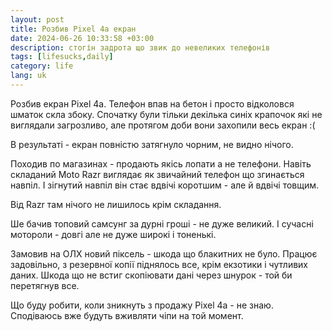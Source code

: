 ```yaml
---
layout: post
title: Розбив Pixel 4a екран
date: 2024-06-26 10:33:58 +03:00
description: стогін задрота що звик до невеликих телефонів
tags: [lifesucks,daily]
category: life
lang: uk
---
```


Розбив екран Pixel 4a.
Телефон впав на бетон і просто відколовся шматок скла збоку.
Спочатку були тільки декілька синіх крапочок які не виглядали загрозливо, але протягом доби вони захопили весь екран :( 

В результаті - екран повністю затягнуло чорним, не видно нічого. 

Походив по магазинах - продають якісь лопати а не телефони. 
Навіть складаний Moto Razr виглядає як звичайний телефон що згинається навпіл.
І зігнутий навпіл він стає вдвічі коротшим - але й вдвічі товщим.

Від Razr там нічого не лишилось крім складання.

Ше бачив топовий самсунг за дурні гроші - не дуже великий. 
І сучасні мотороли - довгі але не дуже широкі і тоненькі. 

Замовив на ОЛХ новий піксель - шкода що блакитних не було.
Працює задовільно, з резервної копії піднялось все, крім екзотики і чутливих даних.
Шкода що не встиг скопіювати дані через шнурок - той би перетягнув все.

Що буду робити, коли зникнуть з продажу Pixel 4a - не знаю.
Сподіваюсь вже будуть вживляти чіпи на той момент.
